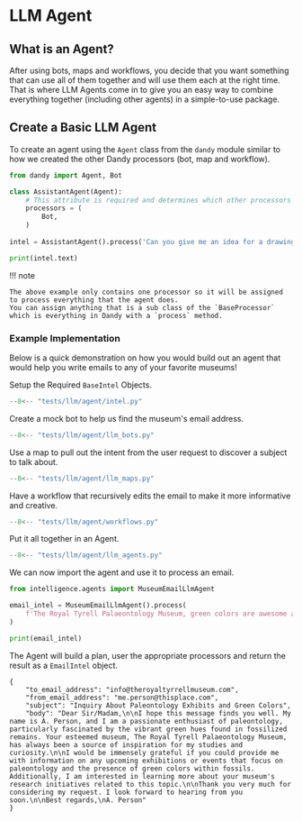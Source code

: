 # LLM Agent

## What is an Agent?

After using bots, maps and workflows, you decide that you want something that can use all of them together and will use them each at the right time.
That is where LLM Agents come in to give you an easy way to combine everything together (including other agents) in a simple-to-use package.

## Create a Basic LLM Agent

To create an agent using the `Agent` class from the `dandy` module similar to how we created the other Dandy processors (bot, map and workflow).

```python exec="True" source="above" source="material-block" session="llm_agent"
from dandy import Agent, Bot

class AssistantAgent(Agent):
    # This attribute is required and determines which other processors you want this agent to have access to using.
    processors = (
        Bot,
    )
    
intel = AssistantAgent().process('Can you give me an idea for a drawing?')

print(intel.text)
```

!!! note

    The above example only contains one processor so it will be assigned to process everything that the agent does.
    You can assign anything that is a sub class of the `BaseProcessor` which is everything in Dandy with a `process` method.

### Example Implementation

Below is a quick demonstration on how you would build out an agent that would help you write emails to any of your favorite museums!

Setup the Required `BaseIntel` Objects.

```py title="intelligence/intel.py"
--8<-- "tests/llm/agent/intel.py"
```

Create a mock bot to help us find the museum's email address.

```py title="intelligence/bots.py"
--8<-- "tests/llm/agent/llm_bots.py"
```

Use a map to pull out the intent from the user request to discover a subject to talk about.

```py title="intelligence/maps.py"
--8<-- "tests/llm/agent/llm_maps.py"
```

Have a workflow that recursively edits the email to make it more informative and creative.

```py title="intelligence/workflows.py"
--8<-- "tests/llm/agent/workflows.py"
```

Put it all together in an Agent.

```py title="intelligence/agents.py"
--8<-- "tests/llm/agent/llm_agents.py"
```

We can now import the agent and use it to process an email.

```py title="museum.py"
from intelligence.agents import MuseumEmailLlmAgent

email_intel = MuseumEmailLlmAgent().process(
    f'The Royal Tyrell Palaeontology Museum, green colors are awesome and my email is me.person@thisplace.com'
)

print(email_intel)

```

The Agent will build a plan, user the appropriate processors and return the result as a `EmailIntel` object.

``` title="Ouput"
{
    "to_email_address": "info@theroyaltyrrellmuseum.com",
    "from_email_address": "me.person@thisplace.com",
    "subject": "Inquiry About Paleontology Exhibits and Green Colors",
    "body": "Dear Sir/Madam,\n\nI hope this message finds you well. My name is A. Person, and I am a passionate enthusiast of paleontology, particularly fascinated by the vibrant green hues found in fossilized remains. Your esteemed museum, The Royal Tyrell Palaeontology Museum, has always been a source of inspiration for my studies and curiosity.\n\nI would be immensely grateful if you could provide me with information on any upcoming exhibitions or events that focus on paleontology and the presence of green colors within fossils. Additionally, I am interested in learning more about your museum's research initiatives related to this topic.\n\nThank you very much for considering my request. I look forward to hearing from you soon.\n\nBest regards,\nA. Person"
}
```